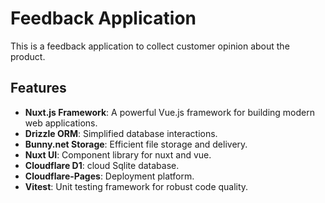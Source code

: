 # Feedback Application

This is a feedback application to collect customer opinion about the product.

## Features

- **Nuxt.js Framework**: A powerful Vue.js framework for building modern web applications.
- **Drizzle ORM**: Simplified database interactions.
- **Bunny.net Storage**: Efficient file storage and delivery.
- **Nuxt UI**: Component library for nuxt and vue.
- **Cloudflare D1**: cloud Sqlite database.
- **Cloudflare-Pages**: Deployment platform.
- **Vitest**: Unit testing framework for robust code quality.
